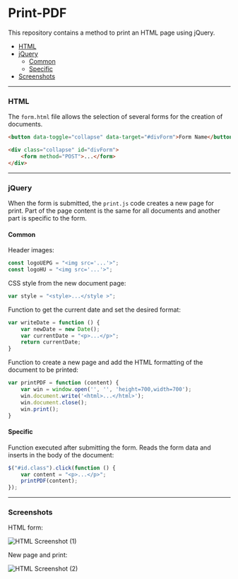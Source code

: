 # Print-PDF

This repository contains a method to print an HTML page using jQuery.

- [HTML](#html)
- [jQuery](#jquery)
	- [Common](#common)
	- [Specific](#specific)
- [Screenshots](#screenshots)

---
### HTML

The `form.html` file allows the selection of several forms for the creation of documents.
```html
<button data-toggle="collapse" data-target="#divForm">Form Name</button>

<div class="collapse" id="divForm">
	<form method="POST">...</form>
</div>
```

---
### jQuery

When the form is submitted, the `print.js` code creates a new page for print. Part of the page content is the same for all documents and another part is specific to the form.

#### Common

Header images:
``` javascript
const logoUEPG = "<img src='...'>";
const logoHU = "<img src='...'>";
```

CSS style from the new document page:
``` javascript
var style = "<style>...</style >";
```

Function to get the current date and set the desired format:
``` javascript
var writeDate = function () {
	var newDate = new Date();
	var currentDate = "<p>...</p>";
	return currentDate;
}
```

Function to create a new page and add the HTML formatting of the document to be printed:
``` javascript
var printPDF = function (content) {
	var win = window.open('', '', 'height=700,width=700');
	win.document.write('<html>...</html>');
	win.document.close();
	win.print();
}
```

#### Specific

Function executed after submitting the form. Reads the form data and inserts in the body of the document:
``` javascript
$("#id.class").click(function () {
	var content = "<p>...</p>";
	printPDF(content);
});
```

---
### Screenshots

HTML form:

![HTML Screenshot (1)]( assets/screenshot(1).png)

New page and print:

![HTML Screenshot (2)]( assets/screenshot(2).png)
